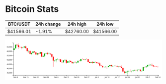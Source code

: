 # Bitcoin Stats

BTC/USDT|24h change|24h high|24h low|
|---|---|---|---|
|$41566.01|-1.91%|$42760.00|$41566.00|

<img src="./chart.svg">
